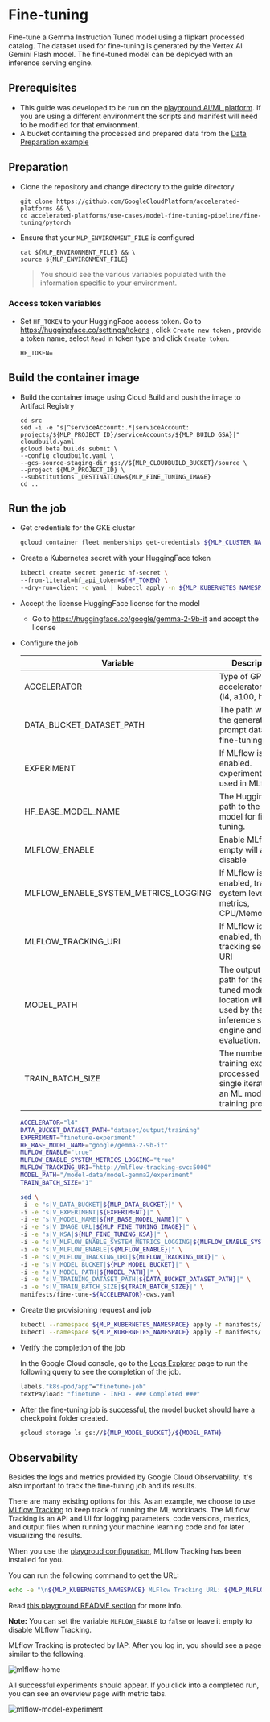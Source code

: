 # Fine-tuning

Fine-tune a Gemma Instruction Tuned model using a flipkart processed catalog. The dataset used
for fine-tuning is generated by the Vertex AI Gemini Flash model. The fine-tuned model can be deployed
with an inference serving engine.

## Prerequisites

- This guide was developed to be run on the [playground AI/ML platform](/platforms/gke-aiml/playground/README.md). If you are using a different environment the scripts and manifest will need to be modified for that environment.
- A bucket containing the processed and prepared data from the [Data Preparation example](/use-cases/model-fine-tuning-pipeline/data-preparation/gemma-it/README.md)

## Preparation

- Clone the repository and change directory to the guide directory

  ```
  git clone https://github.com/GoogleCloudPlatform/accelerated-platforms && \
  cd accelerated-platforms/use-cases/model-fine-tuning-pipeline/fine-tuning/pytorch
  ```

- Ensure that your `MLP_ENVIRONMENT_FILE` is configured

  ```
  cat ${MLP_ENVIRONMENT_FILE} && \
  source ${MLP_ENVIRONMENT_FILE}
  ```

  > You should see the various variables populated with the information specific to your environment.

### Access token variables

- Set `HF_TOKEN` to your HuggingFace access token. Go to https://huggingface.co/settings/tokens , click `Create new token` , provide a token name, select `Read` in token type and click `Create token`.

  ```
  HF_TOKEN=
  ```

## Build the container image

- Build the container image using Cloud Build and push the image to Artifact Registry

  ```
  cd src
  sed -i -e "s|^serviceAccount:.*|serviceAccount: projects/${MLP_PROJECT_ID}/serviceAccounts/${MLP_BUILD_GSA}|" cloudbuild.yaml
  gcloud beta builds submit \
  --config cloudbuild.yaml \
  --gcs-source-staging-dir gs://${MLP_CLOUDBUILD_BUCKET}/source \
  --project ${MLP_PROJECT_ID} \
  --substitutions _DESTINATION=${MLP_FINE_TUNING_IMAGE}
  cd ..
  ```

## Run the job

- Get credentials for the GKE cluster

  ```sh
  gcloud container fleet memberships get-credentials ${MLP_CLUSTER_NAME} --project ${MLP_PROJECT_ID}
  ```

- Create a Kubernetes secret with your HuggingFace token

  ```sh
  kubectl create secret generic hf-secret \
  --from-literal=hf_api_token=${HF_TOKEN} \
  --dry-run=client -o yaml | kubectl apply -n ${MLP_KUBERNETES_NAMESPACE} -f -
  ```

- Accept the license HuggingFace license for the model

  - Go to https://huggingface.co/google/gemma-2-9b-it and accept the license

- Configure the job

  | Variable                             | Description                                                                                                                       | Example                                       |
  | ------------------------------------ | --------------------------------------------------------------------------------------------------------------------------------- | --------------------------------------------- |
  | ACCELERATOR                          | Type of GPU accelerator to use (l4, a100, h100)                                                                                   | l4                                            |
  | DATA_BUCKET_DATASET_PATH             | The path where the generated prompt data is for fine-tuning.                                                                      | dataset/output/training                       |
  | EXPERIMENT                           | If MLflow is enabled. experiment ID used in MLflow                                                                                | experiment-                                   |
  | HF_BASE_MODEL_NAME                   | The Hugging Face path to the base model for fine-tuning.                                                                          | google/gemma-2-9b-it                          |
  | MLFLOW_ENABLE                        | Enable MLflow, empty will also disable                                                                                            | true/false                                    |
  | MLFLOW_ENABLE_SYSTEM_METRICS_LOGGING | If MLflow is enabled, track system level metrics, CPU/Memory/GPU                                                                  | true/false                                    |
  | MLFLOW_TRACKING_URI                  | If MLflow is enabled, the tracking server URI                                                                                     | <http://mlflow-tracking-service.ml-team:5000> |
  | MODEL_PATH                           | The output folder path for the fine-tuned model. This location will be used by the inference serving engine and model evaluation. | /model-data/model-gemma2/experiment           |
  | TRAIN_BATCH_SIZE                     | The number of training examples processed in a single iteration of an ML model's training process | 1           |

  ```sh
  ACCELERATOR="l4"
  DATA_BUCKET_DATASET_PATH="dataset/output/training"
  EXPERIMENT="finetune-experiment"
  HF_BASE_MODEL_NAME="google/gemma-2-9b-it"
  MLFLOW_ENABLE="true"
  MLFLOW_ENABLE_SYSTEM_METRICS_LOGGING="true"
  MLFLOW_TRACKING_URI="http://mlflow-tracking-svc:5000"
  MODEL_PATH="/model-data/model-gemma2/experiment"
  TRAIN_BATCH_SIZE="1"
  ```

  ```sh
  sed \
  -i -e "s|V_DATA_BUCKET|${MLP_DATA_BUCKET}|" \
  -i -e "s|V_EXPERIMENT|${EXPERIMENT}|" \
  -i -e "s|V_MODEL_NAME|${HF_BASE_MODEL_NAME}|" \
  -i -e "s|V_IMAGE_URL|${MLP_FINE_TUNING_IMAGE}|" \
  -i -e "s|V_KSA|${MLP_FINE_TUNING_KSA}|" \
  -i -e "s|V_MLFLOW_ENABLE_SYSTEM_METRICS_LOGGING|${MLFLOW_ENABLE_SYSTEM_METRICS_LOGGING}|" \
  -i -e "s|V_MLFLOW_ENABLE|${MLFLOW_ENABLE}|" \
  -i -e "s|V_MLFLOW_TRACKING_URI|${MLFLOW_TRACKING_URI}|" \
  -i -e "s|V_MODEL_BUCKET|${MLP_MODEL_BUCKET}|" \
  -i -e "s|V_MODEL_PATH|${MODEL_PATH}|" \
  -i -e "s|V_TRAINING_DATASET_PATH|${DATA_BUCKET_DATASET_PATH}|" \
  -i -e "s|V_TRAIN_BATCH_SIZE|${TRAIN_BATCH_SIZE}|" \
  manifests/fine-tune-${ACCELERATOR}-dws.yaml
  ```

- Create the provisioning request and job

  ```sh
  kubectl --namespace ${MLP_KUBERNETES_NAMESPACE} apply -f manifests/provisioning-request-${ACCELERATOR}.yaml
  kubectl --namespace ${MLP_KUBERNETES_NAMESPACE} apply -f manifests/fine-tune-${ACCELERATOR}-dws.yaml
  ```

- Verify the completion of the job

  In the Google Cloud console, go to the [Logs Explorer](https://console.cloud.google.com/logs) page to run the following query to see the completion of the job.

  ```sh
  labels."k8s-pod/app"="finetune-job"
  textPayload: "finetune - INFO - ### Completed ###"
  ```

- After the fine-tuning job is successful, the model bucket should have a checkpoint folder created.

  ```sh
  gcloud storage ls gs://${MLP_MODEL_BUCKET}/${MODEL_PATH}
  ```

## Observability

Besides the logs and metrics provided by Google Cloud Observability, it's also important to track the fine-tuning job and its results.

There are many existing options for this. As an example, we choose to use [MLflow Tracking](https://mlflow.org/docs/latest/tracking.html) to keep track of running the ML workloads. The MLflow Tracking is an API and UI for logging parameters, code versions, metrics, and output files when running your machine learning code and for later visualizing the results.

When you use the [playgroud configuration](/platforms/gke-aiml/playground/README.md), MLflow Tracking has been installed for you.

You can run the following command to get the URL:

```sh
echo -e "\n${MLP_KUBERNETES_NAMESPACE} MLFlow Tracking URL: ${MLP_MLFLOW_TRACKING_NAMESPACE_ENDPOINT}\n"
```

Read [this playground README section](/platforms/gke-aiml/playground/README.md#software-installed-via-reposync-and-rootsync) for more info.

**Note:** You can set the variable `MLFLOW_ENABLE` to `false` or leave it empty to disable MLflow Tracking.

MLflow Tracking is protected by IAP. After you log in, you should see a page similar to the following.

![mlflow-home](/docs/use-cases/model-fine-tuning-pipeline/fine-tuning/pytorch/images/mlflow-home.png)

All successful experiments should appear. If you click into a completed run, you can see an overview page with metric tabs.

![mlflow-model-experiment](/docs/use-cases/model-fine-tuning-pipeline/fine-tuning/pytorch/images/mlflow-model-experiment.png)
